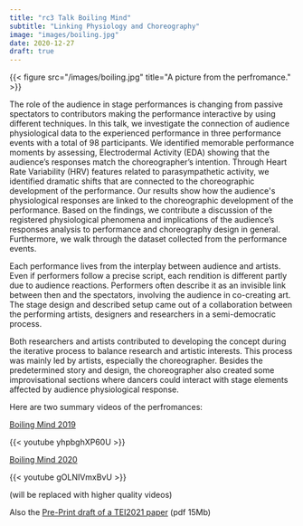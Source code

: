 ```yaml
---
title: "rc3 Talk Boiling Mind"
subtitle: "Linking Physiology and Choreography"
image: "images/boiling.jpg"
date: 2020-12-27
draft: true
---
```


{{< figure src="/images/boiling.jpg" title="A picture from the perfromance." >}}

The role of the audience in stage performances is changing from passive spectators to contributors making the performance interactive by using different techniques. In this talk, we investigate the connection of audience physiological data to the experienced performance in three performance events with a total of 98 participants. We identified memorable performance moments by assessing, Electrodermal Activity (EDA) showing that the audience’s responses match the choreographer’s intention. Through Heart Rate Variability (HRV) features related to parasympathetic activity, we identified dramatic shifts that are connected to the choreographic development of the performance. Our results show how the audience's physiological responses are linked to the choreographic development of the performance. Based on the findings, we contribute a discussion of the registered physiological phenomena and implications of the audience’s responses analysis to performance and choreography design in general. Furthermore, we walk through the dataset collected from the performance events.

Each performance lives from the interplay between audience and artists. Even if performers follow a precise script, each rendition is different partly due to audience reactions. Performers often describe it as an invisible link between then and the spectators, involving the audience in co-creating art.
The stage design and described setup came out of a collaboration between the performing artists, designers and researchers in a semi-democratic process.

Both researchers and artists contributed to developing the concept during the iterative process to balance research and artistic interests. This process was mainly led by artists, especially the choreographer. Besides the predetermined story and design, the choreographer also created some improvisational sections where dancers could interact with stage elements affected by audience physiological response.

Here are two summary videos of the perfromances:

[Boiling Mind 2019](https://www.youtube.com/watch?v=yhpbghXP60U)

{{< youtube yhpbghXP60U >}}

[Boiling Mind 2020](https://www.youtube.com/watch?v=gOLNIVmxBvU)

{{< youtube gOLNIVmxBvU >}}

(will be replaced with higher quality videos)

Also the [Pre-Print draft of a TEI2021 paper](http://kaikunze.de/papers/pdf/sugawa2021boiling.pdf) (pdf 15Mb)

